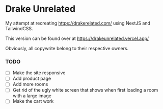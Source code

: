 # Drake Unrelated

My attempt at recreating https://drakerelated.com/ using NextJS and TailwindCSS.

This version can be found over at https://drakeunrelated.vercel.app/

Obviously, all copywrite belong to their respective owners.

### TODO

- [ ] Make the site responsive
- [ ] Add product page
- [ ] Add more rooms
- [ ] Get rid of the ugly white screen that shows when first loading a room with a large image
- [ ] Make the cart work
